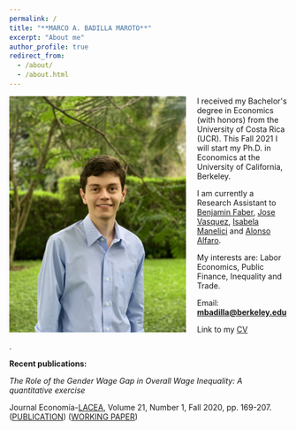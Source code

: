 ```yaml
---
permalink: /
title: "**MARCO A. BADILLA MAROTO**"
excerpt: "About me"
author_profile: true
redirect_from: 
  - /about/
  - /about.html
---
```


<img class="img-responsive" style="float: left; margin: 0px 20px 5px 0px;" src="/images/photo.jpg" width="320"> 

I received my Bachelor's degree in Economics (with honors) from the University of Costa Rica (UCR). This Fall 2021 I will start my Ph.D. in Economics at the University of California, Berkeley. 

I am currently a Research Assistant to [Benjamin Faber](https://eml.berkeley.edu//~faberb/), [Jose Vasquez](https://jpvasquez-econ.github.io/), [Isabela Manelici](https://www.isabelamanelici.com/) and [Alonso Alfaro](https://sites.google.com/view/alfarourena).

My interests are: Labor Economics, Public Finance, Inequality and Trade.

Email: **mbadilla@berkeley.edu**

Link to my [CV](/files/CV_M_A_Badilla.pdf)  

.

**Recent publications:** 

*The Role of the Gender Wage Gap in Overall Wage Inequality: A quantitative exercise* 

Journal Economía-[LACEA](http://economia.lacea.org/), Volume 21, Number 1, Fall 2020, pp. 169-207. ([PUBLICATION](https://www.brookings.edu/book/economia-fall-2020/)) ([WORKING PAPER](/files/MA_BADILLA_LACEA_GENDER_GAP.pdf)) 

